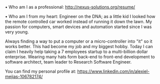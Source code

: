 • Who am I as a professional: <http://nexus-solutions.org/resume/>

• Who am I from my heart: Engineer on the DNA; as a little kid I looked how the remote controlled car worked instead of running it down the lawn. My passion for computers, smart devices and automation started since I was very young. 

Always finding a way to put a computer or a micro-controller into "it" so it works better. This had become my job and my biggest hobby. Today I can claim I heavily help taking a 7 employees startup to a multi-billion dollar enterprise. Wearing many hats form back-end to front-end development to software architect, team leader to Research Software Engineer.

You can find my personal profile at: <https://www.linkedin.com/in/alexiel-mejias-106782174/>
